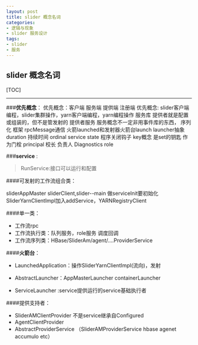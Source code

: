 ```yaml
---
layout: post
title: slider 概念名词
categories:
- 逻辑与现象
- slider 服务设计
tags:
- slider
- 服务
---
```



slider 概念名词
--------------

[TOC]

------------------

###**优先概念**：
	 优先概念：客户端 服务端 提供端 注册端
	 优先概念: slider客户端编程，slider集群操作，yarn客户端编程，yarn编程操作
	 服务库
	 提供者就是配置或组装的，但不是管发射的
	 提供者服务
	 服务概念不一定非用事件库的东西，
	 序列化 框架 rpcMessage通信
	 火箭launched和发射器火箭台launch launcher抽象
	 duration 持续时间
	 ordinal service state
	 程序关闭钩子
	 key概念 是set的钥匙 作为门栓
	 principal 校长 负责人
	 Diagnostics
	 role
	



###**service** :

> RunService:接口可以运行和配置

####可发射的工作流组合类：

 sliderAppMaster sliderClient,slider--main
做serviceInit要初始化SliderYarnClientImpl加入addService，YARNRegistryClient

####单一类：
- 工作流rpc
- 工作流执行类：队列服务，role服务 调度回调
- 工作流序列类：HBase/SliderAm/agent/....ProviderService
 


####**火箭台**：

- LaunchedApplication：操作SliderYarnClientImpl(流向)，发射

- AbstractLauncher：AppMasterLauncher containerLauncher


- ServiceLauncher :service提供运行的service基础执行者


####提供支持者：

- SliderAMClientProvider 不是service继承自Configured
- AgentClientProvider
- AbstractProviderService
（SliderAMProviderService hbase agenet accumulo etc）





